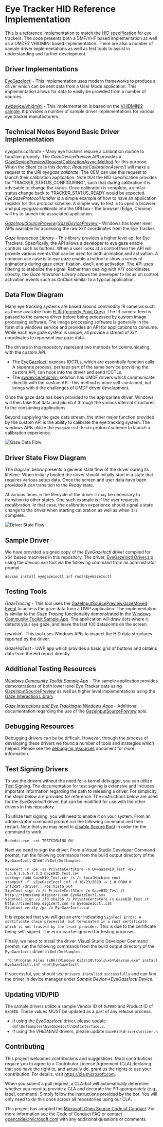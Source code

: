 # Eye Tracker HID Reference Implementation

This is a reference implementation to match the [HID specification](https://www.usb.org/sites/default/files/hut1_2.pdf#page=183) for eye trackers. The code 
presents both a DMF/VHF based implementation as well as a UMDF2 VHIDMINI based implementation. 
There are also a number of sample driver implementations as well as test tools to assist in 
understanding and further development.

## Driver Implementations

[EyeGazeIoctl](/Documentation/EyeGazeIoctl.md) - This implementation uses modern frameworks to 
produce a driver which can be sent data from a User Mode application. This implementation allows
for data to easily be provided from a number of sources.

[swdevice/vhidmini](/Documentation/swdevice_vhidmini.md) - This implementation is based on the [VHIDMINI2 
sample](https://github.com/microsoft/Windows-driver-samples/tree/master/hid/vhidmini2). It provides a
number of sample driver implementations for various eye tracker manufacturers.

## Technical Notes Beyond Basic Driver Implementation

*eyegaze:calibrate* - Many eye trackers require a calibration routine to function properly. The *GazeDevicePreview* API 
provides a [GazeDevicePreview.RequestCalibrationAsync Method](https://docs.microsoft.com/en-us/uwp/api/windows.devices.input.preview.gazedevicepreview.requestcalibrationasync?view=winrt-19041)
for this purpose. When the client calls this device, *RequestCalibrationAsync()* will make a request to the URI *eyegaze:calibrate*. 
The OEM can use this request to launch their calibration application. Note that the HID specification provides for "TRACKER_STATUS_CONFIGURING", 
such that during calibration it is advisable to change the status. Once calibration is complete, a similar status change back
to TRACKER_STATUS_READY would be expected. *EyeGazeProtocolHandler* is a simple example of how to have an application register for this
protocol scheme. A simple way to test is to open a browser and put *eyegaze:calibrate* into the URI box - the browser (Edge, Chrome) will
try to launch the associated application.

*[GazeInputSourcePreview](https://docs.microsoft.com/en-us/uwp/api/windows.devices.input.preview.gazeinputsourcepreview?view=winrt-19041)/[GazeDevicePreview](https://docs.microsoft.com/en-us/uwp/api/windows.devices.input.preview.gazedevicepreview?view=winrt-19041)* - 
Windows has lower level APIs available for accessing the raw X/Y coordinates from the Eye Tracker. 

*[Gaze Interaction Library](https://aka.ms/gazeinteractiondocs)* - This library provides a higher level api for Eye Trackers. Specifically,
the API allows a developer to eye gaze enable controls such as buttons. When a user looks at a control then the API will provide
various events that can be used for both animation and activation. A common use case is to eye gaze enable a button to show a series of 
animations during gaze enter, fixation, dwell, and activation. The API uses filtering to stabalize the signal. Rather than 
dealing with X/Y coordinates directly, the *Gaze Interation Library* allows the developer to focus on control activation events
such as *OnClick* similar to a typical application.

## Data Flow Diagram

Many eye tracking systems are based around commodity IR cameras such as those available
from [FLIR (formerly Point Grey)](https://www.flir.com). The IR camera feed is passed to
the camera driver before being processed by custom image processing software. The image 
processing software is generally in the form of a windows service and provides an API for applications
to consume. While each eye gaze system is unique, all provide a stream of X/Y coordinates
to represent eye gaze data.

The drivers in this repository represent two methods for communicating with the custom API.
- The [EyeGazeIoctl](/Documentation/EyeGazeIoctl.md) exposes IOCTLs, which are essentially function
calls. A seperate process, perhaps part of the same service providing the custom API, can hook into
the driver and send IOCTLs.
- The [swdevice/vhidmini](/Documentation/swdevice_vhidmini.md) solution has UMDF drivers which communicate 
directly with the custom API. This method is more self-contained, but brings with it the challenges
of UMDF driver development.

Once the gaze data has been provided to the appropriate driver, Windows will then
take that data and plumb it through the various internal structures to the consuming applications.

Beyond supplying the gaze data stream, the other major function provided by the custom API 
is the ability to calibrate the eye tracking system. The windows APIs utilize the `eyegaze:calibrate`
protocol scheme to launch a calibration experience.

![Gaze Data Flow](/Documentation/assets/images/Gaze_Data_Flow.png)

## Driver State Flow Diagram

The diagram below presents a general state flow of the driver during its lifetime. When initially
booted the driver should initially start in a state that requires various setup data. Once the screen
and user data have been provided it can transition to the *Ready* state.

At various times in the lifecycle of the driver it may be necessary to 
transition to other states. One such example is if the user requests recalibration. In that case, the
calibration experience should signal a state change to the driver when starting calibration
as well as when it is complete.

![Driver State Flow](/Documentation/assets/images/Driver_State_Flow.png)

## Sample Driver

We have provided a signed copy of the *EyeGazeIoctl* driver compiled for x64 based machines in this repository. The driver, [EyeGazeIoctl Driver.zip](/EyeGazeIoctl%20Driver.zip) using the *devcon.exe* tool via the following command from an administrator prompt:

```
devcon install eyegazeioctl.inf root\EyeGazeIoctl
```

## Testing Tools

*GazeTracing* - This tool uses the [GazeInputSourcePreview.GazeMoved Event](https://docs.microsoft.com/en-us/uwp/api/windows.devices.input.preview.gazeinputsourcepreview.gazemoved?view=winrt-19041)
to access the gaze data from a UWP application. The implementation is similar to the *Gaze Tracing* functionality
demonstrated in the [Windows Community Toolkit Sample App](https://www.microsoft.com/en-us/p/windows-community-toolkit-sample-app/9nblggh4tlcq). 
The application will draw dots where it detects your eye gaze, and leave the last 100 datapoints on the screen.

*testvhid* - This tool uses Windows APIs to inspect the HID data structures reported by the driver.

*GazeHidTest* - UWP app which provides a basic grid of buttons and obtains data from the Hid report directly.

## Additional Testing Resources

*[Windows Community Toolkit Sample App](https://www.microsoft.com/en-us/p/windows-community-toolkit-sample-app/9nblggh4tlcq)* - The sample application
provides demonstrations of both lower level Eye Tracker data using [GazeInputSourcePreview](https://docs.microsoft.com/en-us/uwp/api/windows.devices.input.preview.gazeinputsourcepreview?view=winrt-19041) 
as well as higher level implementations using the [Gaze Interaction Library](https://aka.ms/gazeinteractiondocs)

*[Gaze Interactions and Eye Tracking in Windows Apps](https://docs.microsoft.com/en-us/windows/uwp/design/input/gaze-interactions)* - Additional documentation
regarding the use of the [GazeInputSourcePreview](https://docs.microsoft.com/en-us/uwp/api/windows.devices.input.preview.gazeinputsourcepreview?view=winrt-19041) apis.

## Debugging Resources

Debugging drivers can be be difficult. However, through the process of developing these drivers we found a number 
of tools and strategies which helped. Please see the [debugging resources](/Documentation/debugging_resources.md) document
for more information.

## Test Signing Drivers

To use the drivers without the need for a kernel debugger, you can utilize [Test Signing](https://docs.microsoft.com/en-us/windows-hardware/drivers/install/installing-a-test-signed-driver-package-on-the-test-computer). The 
documentation for test signing is extensive and includes important information regarding the path to releasing a driver. For simplicity, the steps
below are provided for reference. The instructions below are used for the *EyeGazeIoctl* driver, but can be modified for use with the other drivers
in this repository.

To utilize test signing, you will need to enable it on your system. From an administrator command prompt run the following command and then restart. Note
that you may need to [disable Secure Boot](https://docs.microsoft.com/en-us/windows-hardware/manufacture/desktop/disabling-secure-boot) in order for the command to work.
```
Bcdedit.exe -set TESTSIGNING ON
```

Next we need to sign the driver. From a Visual Studio Developer Command prompt, run the following commands from the build output directory of the `EyeGazeIoctl` driver in `Dmf/DmfSamples`:
```
makecert -r -pe -ss PrivateCertStore -n CN=GazeHID_Test -eku 1.3.6.1.5.5.7.3.3 GazeHID_Test.cer
certmgr /add GazeHID_Test.cer /s /r localMachine root
stampinf -f .\EyeGazeIoctl.inf -d 10/23/2020 -v 1.0.0000.0
inf2cat /driver:. /os:Vista_x64
SignTool sign /v /s PrivateCertStore /n GazeHID_Test /t http://timestamp.digicert.com EyeGazeIoctl.sys
Signtool sign /v /fd sha256 /s PrivateCertStore /n GazeHID_Test /t http://timestamp.digicert.com /a EyeGazeIoctl.cat
Signtool verify /pa /v EyeGazeIoctl.cat
```
It is expected that you will get an error indicating `SignTool Error: A certificate chain processed, but terminated in a root certificate which is not trusted by the trust provider.` This
is due to the certificate being self-signed. The error can be ignored for testing purposes.

Finally, we need to install the driver. Visual Studio Developer Command prompt, run the following commands from the build output directory of the `EyeGazeIoctl` driver in `Dmf/DmfSamples`:
```
."C:\Program Files (x86)\Windows Kits\10\Tools\x64\devcon.exe" install EyeGazeIoctl.inf root\EyeGazeIoctl
```

If successful, you should see `Drivers installed successfully` and can find the driver in device manager under *Sample Device->EyeGazeIoctl Device*.

## Updating VID/PID

The sample drivers utilize a sample Vendor ID of `0xFEED` and Product ID of `0xDEED`. These values *MUST* be updated as a part of any release
process. 
- If using the *EyeGazeIoctl* driver, please update `dmf\DmfSamples\EyeGazeIoctl\DmfInterface.c`.
- If using the *VHIDMINI2* drivers, please update `GazeHid\drivers\driver.h` 



## Contributing

This project welcomes contributions and suggestions. Most contributions require you to
agree to a Contributor License Agreement (CLA) declaring that you have the right to,
and actually do, grant us the rights to use your contribution. For details, visit
https://cla.microsoft.com.

When you submit a pull request, a CLA-bot will automatically determine whether you need
to provide a CLA and decorate the PR appropriately (e.g., label, comment). Simply follow the
instructions provided by the bot. You will only need to do this once across all repositories using our CLA.

This project has adopted the [Microsoft Open Source Code of Conduct](https://opensource.microsoft.com/codeofconduct/).
For more information see the [Code of Conduct FAQ](https://opensource.microsoft.com/codeofconduct/faq/)
or contact [opencode@microsoft.com](mailto:opencode@microsoft.com) with any additional questions or comments.

